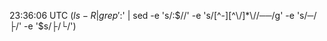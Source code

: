 23:36:06 UTC
$(ls -R | grep ':$' | sed -e 's/:$//' -e 's/[^-][^\/]*\//──/g' -e 's/─/├/' -e '$s/├/└/')
